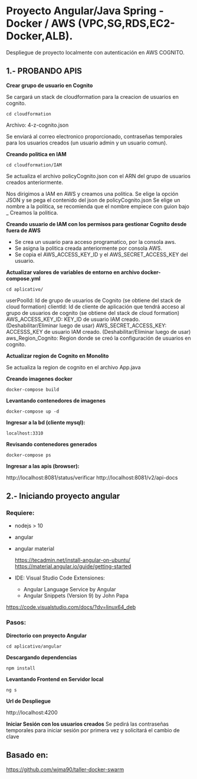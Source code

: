 
# Proyecto Angular/Java Spring - Docker / AWS (VPC,SG,RDS,EC2-Docker,ALB).

Despliegue de proyecto localmente con autenticación en AWS COGNITO.

## 1.- PROBANDO APIS

**Crear grupo de usuario en Cognito**

Se cargará un stack de cloudformation para la creacion de usuarios en cognito.

    cd cloudformation

Archivo: 4-z-cognito.json

Se enviará al correo electronico proporcionado, contraseñas temporales para los usuarios creados (un usuario admin y un usuario comun).

**Creando politica en IAM**
    
    cd cloudformation/IAM

Se actualiza el archivo policyCognito.json con el ARN del grupo de usuarios creados anteriormente.

Nos dirigimos a IAM en AWS y creamos una politica.
Se elige la opción JSON y se pega el contenido del json de policyCognito.json
Se elige un nombre a la politica, se recomienda que el nombre empiece con guion bajo _
Creamos la politica.


**Creando usuario de IAM con los permisos para gestionar Cognito desde fuera de AWS**

 - Se crea un usuario para acceso programatico, por la consola aws.
 - Se asigna la politica creada anteriormente por consola AWS.
 - Se copia el AWS_ACCESS_KEY_ID y el AWS_SECRET_ACCESS_KEY del usuario.


**Actualizar valores de variables de entorno en archivo docker-compose.yml**

    cd aplicativo/

userPoolId: Id de grupo de usuarios de Cognito (se obtiene del stack de cloud formation)
clientId: Id de cliente de aplicación que tendrá acceso al grupo de usuarios de cognito (se obtiene del stack de cloud formation)
AWS_ACCESS_KEY_ID: KEY_ID de usuario IAM creado. (Deshabilitar/Eliminar luego de usar)
AWS_SECRET_ACCESS_KEY: ACCESSS_KEY de usuario IAM creado. (Deshabilitar/Eliminar luego de usar)
aws_Region_Cognito: Region donde se creó la configuración de usuarios en cognito. 

**Actualizar region de Cognito en Monolito**

Se actualiza la region de cognito en el archivo App.java

**Creando imagenes docker**

    docker-compose build

**Levantando contenedores de imagenes**
 
    docker-compose up -d

**Ingresar a la bd (cliente mysql):**

    localhost:3310

**Revisando contenedores generados**
  
    docker-compose ps

**Ingresar a las apis (browser):**

http://localhost:8081/status/verificar
http://localhost:8081/v2/api-docs

 
## 2.- Iniciando proyecto angular


### Requiere:

 - nodejs > 10
 - angular
 - angular material

	https://tecadmin.net/install-angular-on-ubuntu/
	https://material.angular.io/guide/getting-started

- IDE: Visual Studio Code
	Extensiones:
	- Angular Language Service by Angular
	- Angular Snippets (Version 9) by John Papa

  

https://code.visualstudio.com/docs/?dv=linux64_deb

### Pasos:
**Directorio con proyecto Angular**

    cd aplicativo/angular

**Descargando dependencias**

    npm install

**Levantando Frontend en Servidor local**

    ng s

**Url de Despliegue**

http://localhost:4200


**Iniciar Sesión con los usuarios creados**
Se pedirá las contraseñas temporales para iniciar sesión por primera vez y solicitará el cambio de clave


## Basado en:

https://github.com/wjma90/taller-docker-swarm